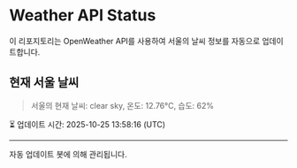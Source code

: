
# Weather API Status

이 리포지토리는 OpenWeather API를 사용하여 서울의 날씨 정보를 자동으로 업데이트합니다.

## 현재 서울 날씨
> 서울의 현재 날씨: clear sky, 온도: 12.76°C, 습도: 62%

⏳ 업데이트 시간: 2025-10-25 13:58:16 (UTC)

---
자동 업데이트 봇에 의해 관리됩니다.
